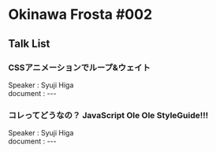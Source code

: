 # Okinawa Frosta #002

## Talk List

### CSSアニメーションでループ&ウェイト
Speaker : Syuji Higa  
document : ---

### コレってどうなの？ JavaScript Ole Ole StyleGuide!!!
Speaker : Syuji Higa  
document : ---
